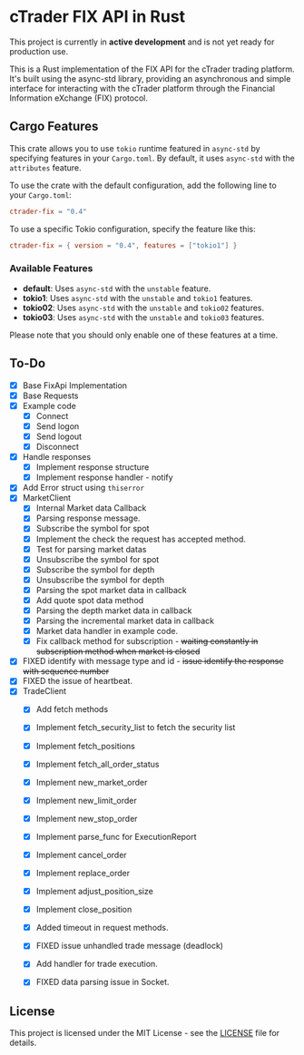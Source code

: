 # cTrader FIX API in Rust

This project is currently in **active development** and is not yet ready for production use.

This is a Rust implementation of the FIX API for the cTrader trading platform. It's built using the async-std library, providing an asynchronous and simple interface for interacting with the cTrader platform through the Financial Information eXchange (FIX) protocol.


## Cargo Features

This crate allows you to use `tokio` runtime featured in `async-std` by specifying features in your `Cargo.toml`. By default, it uses `async-std` with the `attributes` feature. 

To use the crate with the default configuration, add the following line to your `Cargo.toml`:

```toml
ctrader-fix = "0.4"
```

To use a specific Tokio configuration, specify the feature like this:

```toml
ctrader-fix = { version = "0.4", features = ["tokio1"] }
```

### Available Features

- **default**: Uses `async-std` with the `unstable` feature.
- **tokio1**: Uses `async-std` with the `unstable` and `tokio1` features.
- **tokio02**: Uses `async-std` with the `unstable` and `tokio02` features.
- **tokio03**: Uses `async-std` with the `unstable` and `tokio03` features.

Please note that you should only enable one of these features at a time.


## To-Do 

- [x] Base FixApi Implementation
- [x] Base Requests
- [x] Example code
  - [x] Connect
  - [x] Send logon
  - [x] Send logout
  - [x] Disconnect
- [x] Handle responses
  - [x] Implement response structure
  - [x] Implement response handler - notify
- [x] Add Error struct using `thiserror`
- [x] MarketClient
  - [x] Internal Market data Callback 
  - [x] Parsing response message.
  - [x] Subscribe the symbol for spot 
  - [x] Implement the check the request has accepted method.
  - [x] Test for parsing market datas
  - [x] Unsubscribe the symbol for spot
  - [x] Subscribe the symbol for depth 
  - [x] Unsubscribe the symbol for depth 
  - [x] Parsing the spot market data in callback
  - [x] Add quote spot data method
  - [x] Parsing the depth market data in callback
  - [x] Parsing the incremental market data in callback
  - [x] Market data handler in example code.
  - [x] Fix callback method for subscription - ~~waiting constantly in subscription method when market is closed~~
- [x] FIXED identify with message type and id - ~~issue identify the response with sequence number~~
- [x] FIXED the issue of heartbeat.
- [x] TradeClient 
  - [x] Add fetch methods
  - [x] Implement fetch_security_list to fetch the security list
  - [x] Implement fetch_positions
  - [x] Implement fetch_all_order_status
  - [x] Implement new_market_order
  - [x] Implement new_limit_order
  - [x] Implement new_stop_order
  - [x] Implement parse_func for ExecutionReport
  - [x] Implement cancel_order
  - [x] Implement replace_order
  - [x] Implement adjust_position_size
  - [x] Implement close_position
  - [x] Added timeout in request methods.
  - [x] FIXED issue unhandled trade message (deadlock)
  - [x] Add handler for trade execution.
  - [x] FIXED data parsing issue in Socket.
	



## License
This project is licensed under the MIT License - see the [LICENSE](./LICENSE) file for details.
